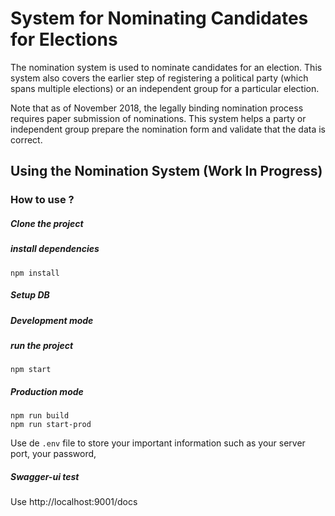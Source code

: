 # System for Nominating Candidates for Elections

The nomination system is used to nominate candidates for an election. This system also covers the earlier step of registering a political party (which spans multiple elections) or an independent group for a particular election.

Note that as of November 2018, the legally binding nomination process requires paper submission of nominations. This system helps a party or independent group prepare the nomination form and validate that the data is correct.


## Using the Nomination System (Work In Progress)

### How to use ?

##### Clone the project

##### install dependencies

```
npm install
```

##### Setup DB


##### Development mode


##### run the project
```
npm start
```

##### Production mode

```
npm run build
npm run start-prod
```

Use de `.env` file to store your important information such as your server port, your password, 

##### Swagger-ui test

Use http://localhost:9001/docs